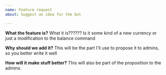 ```yaml
---
name: Feature request
about: Suggest an idea for the bot

---
```


**What the feature is?**
What it is?????? Is it some kind of a new currency or just a modification to the balance command

**Why should we add it?**
This will be the part I'll use to propose it to admins, so you better write it well

**How will it make stuff better?**
This will also be part of the proposition to the admins.
